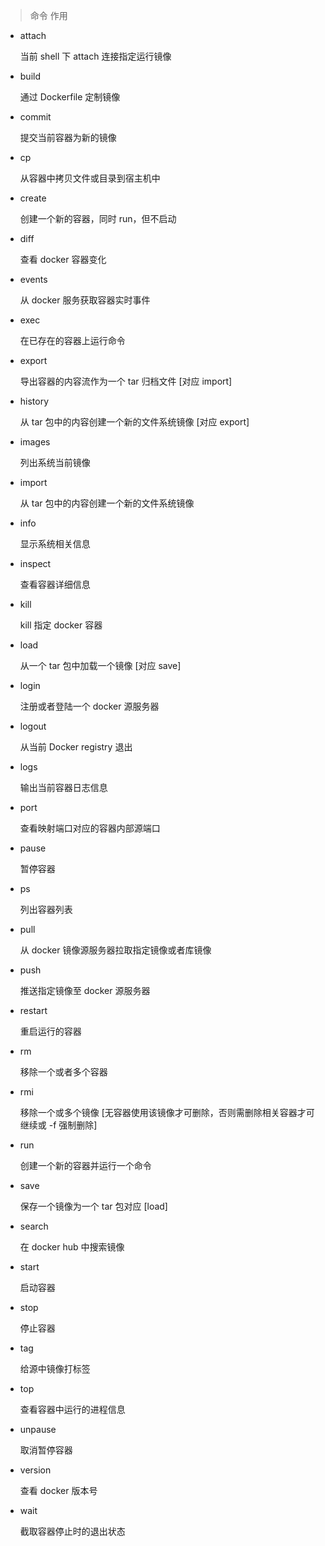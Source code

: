 

> 命令	作用
- attach     <p align="left"> 当前 shell 下 attach 连接指定运行镜像 </p>
- build	     <p align="left"> 通过 Dockerfile 定制镜像 </p>
- commit	 <p align="left"> 提交当前容器为新的镜像 </p>
- cp	     <p align="left"> 从容器中拷贝文件或目录到宿主机中 </p>
- create	 <p align="left"> 创建一个新的容器，同时 run，但不启动 </p>
- diff	     <p align="left"> 查看 docker 容器变化 </p>
- events	 <p align="left"> 从 docker 服务获取容器实时事件 </p>
- exec	     <p align="left"> 在已存在的容器上运行命令 </p>
- export	 <p align="left"> 导出容器的内容流作为一个 tar 归档文件 [对应 import] </p>
- history	 <p align="left"> 从 tar 包中的内容创建一个新的文件系统镜像 [对应 export] </p>
- images	 <p align="left"> 列出系统当前镜像 </p>
- import	 <p align="left"> 从 tar 包中的内容创建一个新的文件系统镜像 </p>
- info	     <p align="left"> 显示系统相关信息 </p>
- inspect	 <p align="left"> 查看容器详细信息 </p>
- kill	     <p align="left"> kill 指定 docker 容器 </p>
- load	     <p align="left"> 从一个 tar 包中加载一个镜像 [对应 save] </p>
- login	     <p align="left"> 注册或者登陆一个 docker 源服务器 </p>
- logout	 <p align="left"> 从当前 Docker registry 退出 </p>
- logs	     <p align="left"> 输出当前容器日志信息 </p>
- port	     <p align="left"> 查看映射端口对应的容器内部源端口 </p>
- pause	     <p align="left"> 暂停容器 </p>
- ps	     <p align="left"> 列出容器列表 </p>
- pull	     <p align="left"> 从 docker 镜像源服务器拉取指定镜像或者库镜像 </p>
- push	     <p align="left"> 推送指定镜像至 docker 源服务器 </p>
- restart	 <p align="left"> 重启运行的容器 </p>
- rm	     <p align="left"> 移除一个或者多个容器 </p>
- rmi	     <p align="left"> 移除一个或多个镜像 [无容器使用该镜像才可删除，否则需删除相关容器才可继续或 -f 强制删除] </p>
- run	     <p align="left"> 创建一个新的容器并运行一个命令 </p>
- save	     <p align="left"> 保存一个镜像为一个 tar 包对应 [load] </p>
- search	 <p align="left"> 在 docker hub 中搜索镜像 </p>
- start	     <p align="left"> 启动容器 </p>
- stop	     <p align="left"> 停止容器 </p>
- tag	     <p align="left"> 给源中镜像打标签 </p>
- top	     <p align="left"> 查看容器中运行的进程信息 </p>
- unpause	 <p align="left"> 取消暂停容器 </p>
- version	 <p align="left"> 查看 docker 版本号 </p>
- wait	     <p align="left"> 截取容器停止时的退出状态 </p>
